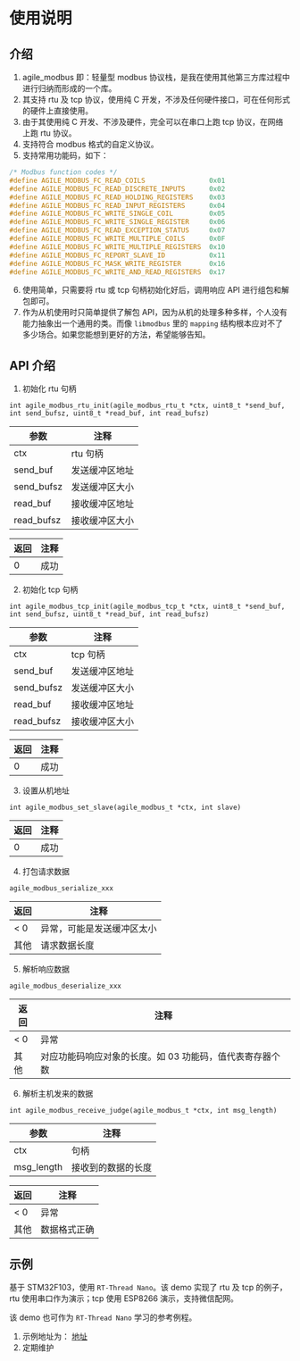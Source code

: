 # 使用说明

## 介绍

1. agile_modbus 即：轻量型 modbus 协议栈，是我在使用其他第三方库过程中进行归纳而形成的一个库。
2. 其支持 rtu 及 tcp 协议，使用纯 C 开发，不涉及任何硬件接口，可在任何形式的硬件上直接使用。
3. 由于其使用纯 C 开发、不涉及硬件，完全可以在串口上跑 tcp 协议，在网络上跑 rtu 协议。
4. 支持符合 modbus 格式的自定义协议。
5. 支持常用功能码，如下：

```C
/* Modbus function codes */
#define AGILE_MODBUS_FC_READ_COILS                0x01
#define AGILE_MODBUS_FC_READ_DISCRETE_INPUTS      0x02
#define AGILE_MODBUS_FC_READ_HOLDING_REGISTERS    0x03
#define AGILE_MODBUS_FC_READ_INPUT_REGISTERS      0x04
#define AGILE_MODBUS_FC_WRITE_SINGLE_COIL         0x05
#define AGILE_MODBUS_FC_WRITE_SINGLE_REGISTER     0x06
#define AGILE_MODBUS_FC_READ_EXCEPTION_STATUS     0x07
#define AGILE_MODBUS_FC_WRITE_MULTIPLE_COILS      0x0F
#define AGILE_MODBUS_FC_WRITE_MULTIPLE_REGISTERS  0x10
#define AGILE_MODBUS_FC_REPORT_SLAVE_ID           0x11
#define AGILE_MODBUS_FC_MASK_WRITE_REGISTER       0x16
#define AGILE_MODBUS_FC_WRITE_AND_READ_REGISTERS  0x17
```

6. 使用简单，只需要将 rtu 或 tcp 句柄初始化好后，调用响应 API 进行组包和解包即可。
7. 作为从机使用时只简单提供了解包 API，因为从机的处理多种多样，个人没有能力抽象出一个通用的类。而像 `libmodbus` 里的 `mapping` 结构根本应对不了多少场合。如果您能想到更好的方法，希望能够告知。

## API 介绍

1. 初始化 rtu 句柄

`int agile_modbus_rtu_init(agile_modbus_rtu_t *ctx, uint8_t *send_buf, int send_bufsz, uint8_t *read_buf, int read_bufsz)`

|参数|注释|
|---|---|
|ctx|rtu 句柄|
|send_buf|发送缓冲区地址|
|send_bufsz|发送缓冲区大小|
|read_buf|接收缓冲区地址|
|read_bufsz|接收缓冲区大小|

|返回|注释|
|---|---|
|0|成功|

2. 初始化 tcp 句柄

`int agile_modbus_tcp_init(agile_modbus_tcp_t *ctx, uint8_t *send_buf, int send_bufsz, uint8_t *read_buf, int read_bufsz)`

|参数|注释|
|---|---|
|ctx|tcp 句柄|
|send_buf|发送缓冲区地址|
|send_bufsz|发送缓冲区大小|
|read_buf|接收缓冲区地址|
|read_bufsz|接收缓冲区大小|

|返回|注释|
|---|---|
|0|成功|

3. 设置从机地址

`int agile_modbus_set_slave(agile_modbus_t *ctx, int slave)`

|返回|注释|
|---|---|
|0|成功|

4. 打包请求数据

`agile_modbus_serialize_xxx`

|返回|注释|
|---|---|
|< 0|异常，可能是发送缓冲区太小|
|其他|请求数据长度|

5. 解析响应数据

`agile_modbus_deserialize_xxx`

|返回|注释|
|---|---|
|< 0|异常|
|其他|对应功能码响应对象的长度。如 03 功能码，值代表寄存器个数|

6. 解析主机发来的数据

`int agile_modbus_receive_judge(agile_modbus_t *ctx, int msg_length)`

|参数|注释|
|---|---|
|ctx|句柄|
|msg_length|接收到的数据的长度|

|返回|注释|
|---|---|
|< 0|异常|
|其他|数据格式正确|

## 示例

基于 STM32F103，使用 `RT-Thread Nano`。该 demo 实现了 rtu 及 tcp 的例子，rtu 使用串口作为演示；tcp 使用 ESP8266 演示，支持微信配网。

该 demo 也可作为 `RT-Thread Nano` 学习的参考例程。

1. 示例地址为： [地址](https://github.com/loogg/agile_modbus_demo)
2. 定期维护

